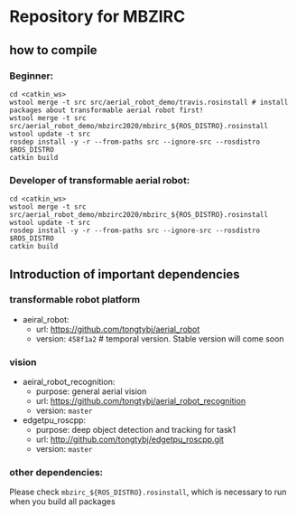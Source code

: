 # Repository for MBZIRC

## how to compile

### Beginner:
```
cd <catkin_ws>
wstool merge -t src src/aerial_robot_demo/travis.rosinstall # install packages about transformable aerial robot first!
wstool merge -t src src/aerial_robot_demo/mbzirc2020/mbzirc_${ROS_DISTRO}.rosinstall
wstool update -t src
rosdep install -y -r --from-paths src --ignore-src --rosdistro $ROS_DISTRO
catkin build
```

### Developer of transformable aerial robot:
```
cd <catkin_ws>
wstool merge -t src src/aerial_robot_demo/mbzirc2020/mbzirc_${ROS_DISTRO}.rosinstall
wstool update -t src
rosdep install -y -r --from-paths src --ignore-src --rosdistro $ROS_DISTRO
catkin build
```


## Introduction of important dependencies


### transformable robot platform
- aeiral_robot:
   - url: https://github.com/tongtybj/aerial_robot
   - version: `458f1a2` # temporal version. Stable version will come soon

### vision
- aeiral_robot_recognition:
   - purpose: general aerial vision
   - url: https://github.com/tongtybj/aerial_robot_recognition
   - version: `master`
- edgetpu_roscpp:
   - purpose: deep object detection and tracking for task1
   - url: http://github.com/tongtybj/edgetpu_roscpp.git 
   - version: `master`

### other dependencies:

Please check `mbzirc_${ROS_DISTRO}.rosinstall`, which is necessary to run when you build all packages
